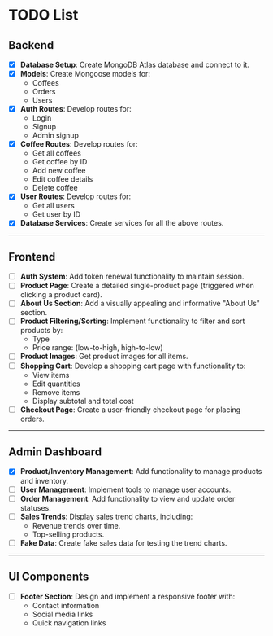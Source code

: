 # TODO List

## Backend
- [x] **Database Setup**: Create MongoDB Atlas database and connect to it.
- [x] **Models**: Create Mongoose models for:
  - Coffees
  - Orders
  - Users
- [x] **Auth Routes**: Develop routes for:
  - Login
  - Signup
  - Admin signup
- [x] **Coffee Routes**: Develop routes for:
  - Get all coffees
  - Get coffee by ID
  - Add new coffee
  - Edit coffee details
  - Delete coffee
- [x] **User Routes**: Develop routes for:
  - Get all users
  - Get user by ID
- [x] **Database Services**: Create services for all the above routes.

---

## Frontend
- [ ] **Auth System**: Add token renewal functionality to maintain session.
- [ ] **Product Page**: Create a detailed single-product page (triggered when clicking a product card).
- [ ] **About Us Section**: Add a visually appealing and informative "About Us" section.
- [ ] **Product Filtering/Sorting**: Implement functionality to filter and sort products by:
  - Type
  - Price range: (low-to-high, high-to-low)
- [ ] **Product Images**: Get product images for all items.
- [ ] **Shopping Cart**: Develop a shopping cart page with functionality to:
  - View items
  - Edit quantities
  - Remove items
  - Display subtotal and total cost
- [ ] **Checkout Page**: Create a user-friendly checkout page for placing orders.

---

## Admin Dashboard
- [x] **Product/Inventory Management**: Add functionality to manage products and inventory.
- [ ] **User Management**: Implement tools to manage user accounts.
- [ ] **Order Management**: Add functionality to view and update order statuses.
- [ ] **Sales Trends**: Display sales trend charts, including:
  - Revenue trends over time.
  - Top-selling products.
- [ ] **Fake Data**: Create fake sales data for testing the trend charts.

---

## UI Components
- [ ] **Footer Section**: Design and implement a responsive footer with:
  - Contact information
  - Social media links
  - Quick navigation links
